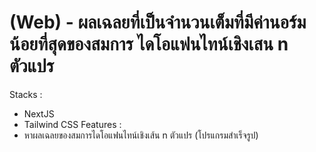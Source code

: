 # (Web) - ผลเฉลยที่เป็นจํานวนเต็มที่มีค่านอร์มน้อยที่สุดของสมการ ไดโอแฟนไทน์เชิงเสน n ตัวแปร 
Stacks :
 - NextJS
 - Tailwind CSS
 Features :
 - หาผลเฉลยของสมการไดโอแฟนไทน์เชิงเส้น n ตัวแปร (โปรแกรมสำเร็จรูป)
